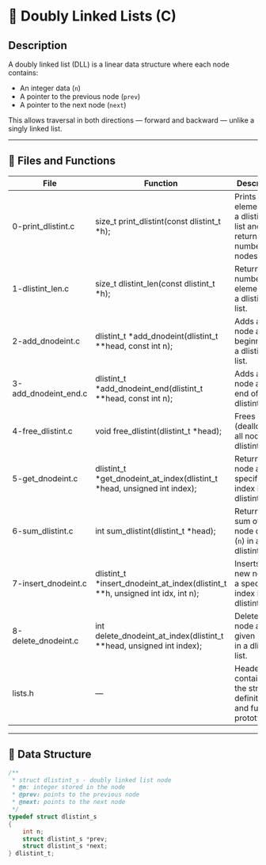 # 📘 Doubly Linked Lists (C)

## Description
A doubly linked list (DLL) is a linear data structure where each node contains:

- An integer data (`n`)  
- A pointer to the previous node (`prev`)  
- A pointer to the next node (`next`)  

This allows traversal in both directions — forward and backward — unlike a singly linked list.

---

## 📂 Files and Functions

| File | Function | Description |
|------|---------|-------------|
| 0-print_dlistint.c | size_t print_dlistint(const dlistint_t *h); | Prints all elements of a dlistint_t list and returns the number of nodes. |
| 1-dlistint_len.c | size_t dlistint_len(const dlistint_t *h); | Returns the number of elements in a dlistint_t list. |
| 2-add_dnodeint.c | dlistint_t *add_dnodeint(dlistint_t **head, const int n); | Adds a new node at the beginning of a dlistint_t list. |
| 3-add_dnodeint_end.c | dlistint_t *add_dnodeint_end(dlistint_t **head, const int n); | Adds a new node at the end of a dlistint_t list. |
| 4-free_dlistint.c | void free_dlistint(dlistint_t *head); | Frees (deallocates) all nodes in a dlistint_t list. |
| 5-get_dnodeint.c | dlistint_t *get_dnodeint_at_index(dlistint_t *head, unsigned int index); | Returns the node at a specific index in a dlistint_t list. |
| 6-sum_dlistint.c | int sum_dlistint(dlistint_t *head); | Returns the sum of all node data (`n`) in a dlistint_t list. |
| 7-insert_dnodeint.c | dlistint_t *insert_dnodeint_at_index(dlistint_t **h, unsigned int idx, int n); | Inserts a new node at a specific index in a dlistint_t list. |
| 8-delete_dnodeint.c | int delete_dnodeint_at_index(dlistint_t **head, unsigned int index); | Deletes a node at a given index in a dlistint_t list. |
| lists.h | — | Header file containing the structure definition and function prototypes. |

---

## 🧱 Data Structure

```c
/**
 * struct dlistint_s - doubly linked list node
 * @n: integer stored in the node
 * @prev: points to the previous node
 * @next: points to the next node
 */
typedef struct dlistint_s
{
    int n;
    struct dlistint_s *prev;
    struct dlistint_s *next;
} dlistint_t;
